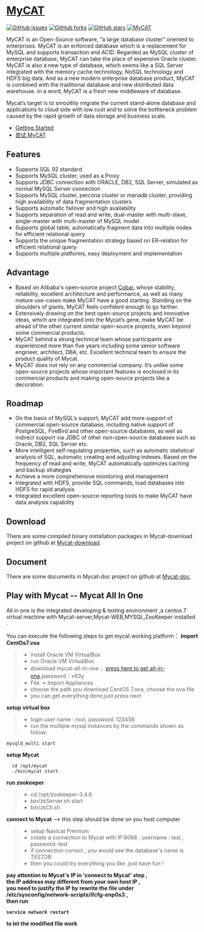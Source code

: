 
# [MyCAT](http://mycat.io/)
[![GitHub issues](https://img.shields.io/github/issues/MyCATApache/Mycat-Server.svg)](https://github.com/MyCATApache/Mycat-Server/issues)
[![GitHub forks](https://img.shields.io/github/forks/MyCATApache/Mycat-Server.svg)](https://github.com/MyCATApache/Mycat-Server/network)
[![GitHub stars](https://img.shields.io/github/stars/MyCATApache/Mycat-Server.svg)](https://github.com/MyCATApache/Mycat-Server/stargazers)
[![MyCAT](https://img.shields.io/badge/MyCAT-%E2%9D%A4%EF%B8%8F-%23ff69b4.svg)](http://mycat.io/)

MyCAT is an Open-Source software, “a large database cluster” oriented to enterprises. MyCAT is an enforced database which is a replacement for MySQL and supports transaction and ACID. Regarded as MySQL cluster of enterprise database, MyCAT can take the place of expensive Oracle cluster. MyCAT is also a new type of database, which seems like a SQL Server integrated with the memory cache technology, NoSQL technology and HDFS big data. And as a new modern enterprise database product, MyCAT is combined with the traditional database and new distributed data warehouse. In a word, MyCAT is a fresh new middleware of database.

Mycat’s target is to smoothly migrate the current stand-alone database and applications to cloud side with low cost and to solve the bottleneck problem caused by the rapid growth of data storage and business scale.

* [Getting Started](https://github.com/MyCATApache/Mycat-doc/tree/master/en)
* [尝试 MyCAT](https://github.com/MyCATApache/Mycat-doc/blob/master/MyCat_In_Action_%E4%B8%AD%E6%96%87%E7%89%88.doc)
   

## Features

* Supports SQL 92 standard
* Supports MySQL cluster, used as a Proxy
* Supports JDBC connection with ORACLE, DB2, SQL Server, simulated as normal MySQL Server connection
* Supports MySQL cluster, percona cluster or mariadb cluster, providing high availability of data fragmentation clusters
* Supports automatic failover and high availability
* Supports separation of read and write, dual-master with multi-slave, single-master with multi-master of MySQL model
* Supports global table, automatically fragment data into multiple nodes for efficient relational query
* Supports the unique fragmentation strategy based on ER-relation for efficient relational query
* Supports multiple platforms, easy deployment and implementation

## Advantage

* Based on Alibaba's open-source project [Cobar](https://github.com/alibaba/cobar), whose stability, reliability, excellent architecture and performance, as well as many mature use-cases make MyCAT have a good starting. Standing on the shoulders of giants, MyCAT feels confident enough to go farther.
* Extensively drawing on the best open-source projects and innovative ideas, which are integrated into the Mycat’s gene, make MyCAT be ahead of the other current similar open-source projects, even beyond some commercial products.
* MyCAT behind a strong technical team whose participants are experienced more than five years including some senior software engineer, architect, DBA, etc. Excellent technical team to ensure the product quality of Mycat.
* MyCAT does not rely on any commercial company. It’s unlike some open-source projects whose important features is enclosed in its commercial products and making open-source projects like a decoration.

## Roadmap

* On the basis of MySQL’s support, MyCAT add more support of commercial open-source database, including native support of PostgreSQL, FireBird and other open-source databases, as well as indirect support via JDBC of other non-open-source databases such as Oracle, DB2, SQL Server etc.
* More intelligent self-regulating properties, such as automatic statistical analysis of SQL, automatic creating and adjusting indexes. Based on the frequency of read and write, MyCAT automatically optimizes caching and backup strategies
* Achieve a more comprehensive monitoring and management
* Integrated with HDFS, provide SQL commands, load databases into HDFS for rapid analysis
* Integrated excellent open-source reporting tools to make MyCAT have data analysis capability 

## Download

There are some compiled binary installation packages in Mycat-download project on github at  [Mycat-download](https://github.com/MyCATApache/Mycat-download).

## Document

There are some documents in Mycat-doc project on github at [Mycat-doc](https://github.com/MyCATApache/Mycat-doc).

## Play with Mycat -- Mycat All In One
All in one is the integrated developing & testing environment ,a centos 7 virtual machine with Mycat-server,Mycat-WEB,MYSQL,ZooKeeper installed .   

You can execute the following steps to get mycat working platform：
<b>import CentOs7.voa </b>
>* install Oracle VM VirtualBox
>* run Oracle VM VirtualBox
>* download mycat-all-in-one ，[press here to get all-in-one](http://pan.baidu.com/s/1qWMkJPM),password：v63y  
>* File -> Import Appliances
>* choose the path you download CentOS 7.ova, choose the ova file
>* you can get everything done,just press next
>
<b>setup virtual box</b>
>* login user name : root, password: 123456
>* run the multiple mysql instances by the commands shown as follow:
```
mysqld_multi start
```
<b>setup Mycat</b>
```
  cd /opt/mycat
  ./bin/mycat start
```
<b>run zookeeper</b>
>* cd /opt/zookeeper-3.4.6
>* bin/zkServer.sh start
>* bin/zkCli.sh

<b>connect to Mycat</b> --> this step should be done on you host computer
>* setup Navicat Premium
>* create a connection to Mycat with IP:8066 , username : test , password: test 
>* if connection correct , you would see the database's name is TESTDB
>* then you could try everything you like ,just have fun !

<b>pay attention to Mycat's IP in 'connect to Mycat' step ,<br/>the IP address may different from your own host IP ,<br> 
you need to justify the IP by rewrite the file under /etc/sysconfig/network-scripts/ifcfg-enp0s3 ,<br/>then run

```
service network restart
````
to let the modified file work
</b>
